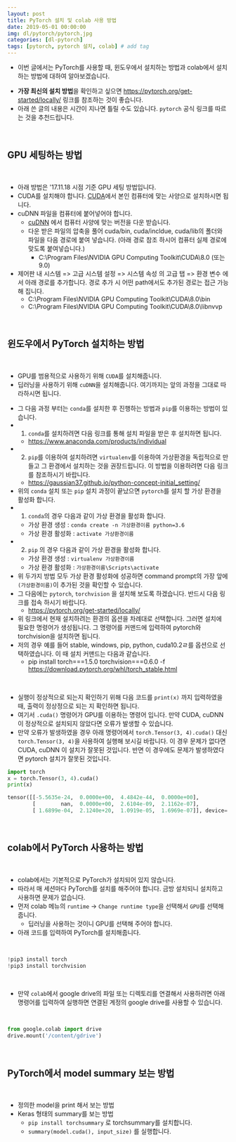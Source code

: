 ```yaml
---
layout: post
title: PyTorch 설치 및 colab 사용 방법
date: 2019-05-01 00:00:00
img: dl/pytorch/pytorch.jpg
categories: [dl-pytorch] 
tags: [pytorch, pytorch 설치, colab] # add tag
---
```


+ 이번 글에서는 PyTorch를 사용할 때, 윈도우에서 설치하는 방법과 colab에서 설치하는 방법에 대하여 알아보겠습니다.
- **가장 최신의 설치 방법**을 확인하고 싶으면 https://pytorch.org/get-started/locally/ 링크를 참조하는 것이 좋습니다.
- 아래 쓴 글의 내용은 시간이 지나면 틀릴 수도 있습니다. `pytorch` 공식 링크를 따르는 것을 추천드립니다.

<br>

## **GPU 세팅하는 방법**

<br>

- 아래 방법은 '17.11.18 시점 기준 GPU 세팅 방법입니다.
- CUDA를 설치해야 합니다. [CUDA](https://developer.nvidia.com/cuda-downloads)에서 본인 컴퓨터에 맞는 사양으로 설치하시면 됩니다.
- cuDNN 파일을 컴퓨터에 붙어넣어야 합니다.
    - [cuDNN](https://developer.nvidia.com/cudnn) 에서 컴퓨터 사양에 맞는 버전을 다운 받습니다.
    - 다운 받은 파일의 압축을 풀어 cuda/bin, cuda/incldue, cuda/lib의 폴더와 파일을 다음 경로에 붙여 넣습니다. (아래 경로 참조 하시어 컴퓨터 실제 경로에 맞도록 붙여넣습니다.)
        - C:\Program Files\NVIDIA GPU Computing Toolkit\CUDA\8.0 (또는 9.0)
- 제어판 내 시스템 => 고급 시스템 설정 => 시스템 속성 의 고급 탭 => 환경 변수 에서 아래 경로를 추가합니다. 경로 추가 시 어떤 path에서도 추가된 경로는 접근 가능해 집니다.
    - C:\Program Files\NVIDIA GPU Computing Toolkit\CUDA\8.0\bin
    - C:\Program Files\NVIDIA GPU Computing Toolkit\CUDA\8.0\libnvvp

<br>

## **윈도우에서 PyTorch 설치하는 방법**

<br>

+ GPU를 범용적으로 사용하기 위해 `CUDA`를 설치해줍니다.
+ 딥러닝을 사용하기 위해 `cuDNN`을 설치해줍니다. 여기까지는 앞의 과정을 그대로 따라하시면 됩니다.
- 그 다음 과정 부터는 `conda`를 설치한 후 진행하는 방법과 `pip`를 이용하는 방법이 있습니다.
- 1) `conda`를 설치하려면 다음 링크를 통해 설치 파일을 받은 후 설치하면 됩니다.
    - https://www.anaconda.com/products/individual
- 2) `pip`를 이용하여 설치하려면 `virtualenv`를 이용하여 가상환경을 독립적으로 만들고 그 환경에서 설치하는 것을 권장드립니다. 이 방법을 이용하려면 다음 링크를 참조하시기 바랍니다.
    - https://gaussian37.github.io/python-concept-initial_setting/
- 위의 `conda` 설치 또는 `pip` 설치 과정이 끝났으면 `pytorch`를 설치 할 가상 환경을 활성화 합니다.
- 1) `conda`의 경우 다음과 같이 가상 환경을 활성화 합니다.
    - 가상 환경 생성 : `conda create -n 가상환경이름 python=3.6`
    - 가상 환경 활성화 : `activate 가상환경이름`
- 2) `pip` 의 경우 다음과 같이 가상 환경을 활성화 합니다.
    - 가상 환경 생성 : `virtualenv 가상환경이름`
    - 가상 환경 활성화 : `가상환경이름\Scripts\activate`
- 위 두가지 방법 모두 가상 환경 활성화에 성공하면 command prompt의 가장 앞에 `(가상환경이름)`이 추가된 것을 확인할 수 있습니다.
- 그 다음에는 `pytorch`, `torchvision` 을 설치해 보도록 하겠습니다. 반드시 다음 링크를 접속 하시기 바랍니다.
    - https://pytorch.org/get-started/locally/
- 위 링크에서 현재 설치하려는 환경의 옵션을 차례대로 선택합니다. 그러면 설치에 필요한 명령어가 생성됩니다. 그 명령어를 커맨드에 입력하여 pytorch와 torchvision을 설치하면 됩니다.
- 저의 경우 예를 들어 stable, windows, pip, python, cuda10.2ㄹ를 옵션으로 선택하였습니다. 이 때 설치 커맨드는 다음과 같습니다.
    - pip install torch===1.5.0 torchvision===0.6.0 -f https://download.pytorch.org/whl/torch_stable.html

<br>

- 실행이 정상적으로 되는지 확인하기 위해 다음 코드를 `print(x)` 까지 입력하였을 때, 출력이 정상정으로 되는 지 확인하면 됩니다.
- 여기서 `.cuda()` 명령어가 GPU를 이용하는 명령어 입니다. 만약 CUDA, cuDNN이 정상적으로 설치되지 않았다면 오류가 발생할 수 있습니다.
- 만약 오류가 발생하였을 경우 아래 명령어에서 `torch.Tensor(3, 4).cuda()` 대신 `torch.Tensor(3, 4)`을 사용하여 실행해 보시길 바랍니다. 이 경우 문제가 없다면 CUDA, cuDNN 이 설치가 잘못된 것입니다. 반면 이 경우에도 문제가 발생하였다면 pytorch 설치가 잘못된 것입니다.

```python
import torch
x = torch.Tensor(3, 4).cuda()
print(x)

tensor([[-5.5635e-24,  0.0000e+00,  4.4842e-44,  0.0000e+00],
        [        nan,  0.0000e+00,  2.6104e-09,  2.1162e-07],
        [ 1.6899e-04,  2.1240e+20,  1.0919e-05,  1.6969e-07]], device='cuda:0')
```

<br>

## **colab에서 PyTorch 사용하는 방법**

<br>

+ colab에서는 기본적으로 PyTorch가 설치되어 있지 않습니다.
+ 따라서 매 세션마다 PyTorch를 설치를 해주어야 합니다. 금방 설치되니 설치하고 사용하면 문제가 없습니다.
+ 먼저 colab 메뉴의 `runtime` → `Change runtime type`을 선택해서 `GPU`를 선택해 줍니다.
    + 딥러닝을 사용하는 것이니 GPU를 선택해 주어야 합니다.
+ 아래 코드를 입력하여 PyTorch를 설치해줍니다.

<br>

```python
!pip3 install torch
!pip3 install torchvision
```

<br>

- 만약 `colab`에서 google drive의 파일 또는 디렉토리를 연결해서 사용하려면 아래 명령어를 입력하여 실행하면 연결된 계정의 google drive를 사용할 수 있습니다.

<br>

```python
from google.colab import drive
drive.mount('/content/gdrive')
```

<br>

## **PyTorch에서 model summary 보는 방법**

<br>

+ 정의한 model을 print 해서 보는 방법
+ Keras 형태의 summary를 보는 방법
    + `pip install torchsummary` 로 torchsummary를 설치합니다.
    + `summary(model.cuda(), input_size)` 를 실행합니다.
